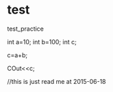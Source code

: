 # test
test_practice


int a=10;
int b=100;
int c;

c=a+b;

COut<<c;


//this is just read me at 2015-06-18
